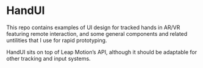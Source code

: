 # HandUI

This repo contains examples of UI design for tracked hands in AR/VR featuring remote interaction, and some general components and related untilities that I use for rapid prototyping. 

HandUI sits on top of Leap Motion’s API, although it should be adaptable for other tracking and input systems.
